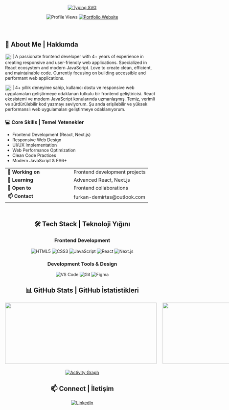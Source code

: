 <div align="center">
  
[![Typing SVG](https://readme-typing-svg.herokuapp.com?font=Montserrat&weight=600&size=35&duration=4000&pause=1000&color=3B88C3&background=FF000000&center=true&vCenter=true&random=false&width=700&lines=Hi+%F0%9F%91%8B+I'm+Furkan+Demirta%C5%9F;Frontend+Developer;Welcome+to+my+GitHub+Profile)](https://git.io/typing-svg)

<p align="center">
  <img src="https://komarev.com/ghpvc/?username=MrDemirtas&color=blueviolet&style=for-the-badge" alt="Profile Views" />
  <a href="https://mrdemirtas.com" target="_blank">
    <img src="https://img.shields.io/badge/Portfolio-mrdemirtas.com-blue?style=for-the-badge&logo=google-chrome&logoColor=white" alt="Portfolio Website" />
  </a>
</p>

</div>

<div style="display: flex; justify-content: space-between; align-items: center; margin: 40px 0">

<div style="flex: 1;">

## 🚀 About Me | Hakkımda

<img src="https://flagcdn.com/us.svg" alt="US Flag" width="20" style="vertical-align: middle;"> | A passionate frontend developer with 4+ years of experience in creating responsive and user-friendly web applications. Specialized in React ecosystem and modern JavaScript. Love to create clean, efficient, and maintainable code. Currently focusing on building accessible and performant web applications.

<img src="https://flagcdn.com/tr.svg" alt="TR Flag" width="20" style="vertical-align: middle;"> | 4+ yıllık deneyime sahip, kullanıcı dostu ve responsive web uygulamaları geliştirmeye odaklanan tutkulu bir frontend geliştiricisi. React ekosistemi ve modern JavaScript konularında uzmanlaşmış. Temiz, verimli ve sürdürülebilir kod yazmayı seviyorum. Şu anda erişilebilir ve yüksek performanslı web uygulamaları geliştirmeye odaklanıyorum.

### 💻 Core Skills | Temel Yetenekler
- Frontend Development (React, Next.js)
- Responsive Web Design
- UI/UX Implementation
- Web Performance Optimization
- Clean Code Practices
- Modern JavaScript & ES6+

<table>
  <tr>
    <td width="200"><b>🔭 Working on</b></td>
    <td>Frontend development projects</td>
  </tr>
  <tr>
    <td><b>🌱 Learning</b></td>
    <td>Advanced React, Next.js</td>
  </tr>
  <tr>
    <td><b>👯 Open to</b></td>
    <td>Frontend collaborations</td>
  </tr>
  <tr>
    <td><b>📫 Contact</b></td>
    <td>furkan-demirtas@outlook.com</td>
  </tr>
</table>

</div>

</div>

<div align="center">

## 🛠️ Tech Stack | Teknoloji Yığını

<div style="margin: 20px 0">

### Frontend Development
![HTML5](https://img.shields.io/badge/-HTML5-E34F26?style=for-the-badge&logo=html5&logoColor=white)
![CSS3](https://img.shields.io/badge/-CSS3-1572B6?style=for-the-badge&logo=css3&logoColor=white)
![JavaScript](https://img.shields.io/badge/-JavaScript-F7DF1E?style=for-the-badge&logo=javascript&logoColor=black)
![React](https://img.shields.io/badge/-React-61DAFB?style=for-the-badge&logo=react&logoColor=black)
![Next.js](https://img.shields.io/badge/-Next.js-000000?style=for-the-badge&logo=next.js&logoColor=white)

### Development Tools & Design
![VS Code](https://img.shields.io/badge/-VS%20Code-007ACC?style=for-the-badge&logo=visual-studio-code&logoColor=white)
![Git](https://img.shields.io/badge/-Git-F05032?style=for-the-badge&logo=git&logoColor=white)
![Figma](https://img.shields.io/badge/-Figma-F24E1E?style=for-the-badge&logo=figma&logoColor=white)

</div>

## 📊 GitHub Stats | GitHub İstatistikleri

<div style="display: grid; grid-template-columns: repeat(2, 1fr); gap: 20px; margin: 20px 0; place-items: center;">
  <img style="height: 200px; width: 495px; object-fit: cover;" src="https://github-readme-stats.vercel.app/api?username=MrDemirtas&show_icons=true&theme=tokyonight&hide_border=true&include_all_commits=true&count_private=true"/>
  <img style="height: 200px; width: 495px; object-fit: cover;" src="https://github-readme-streak-stats.herokuapp.com/?user=MrDemirtas&theme=tokyonight&hide_border=true"/>
</div>

[![Activity Graph](https://github-readme-activity-graph.vercel.app/graph?username=MrDemirtas&theme=tokyo-night)](https://github.com/ashutosh00710/github-readme-activity-graph)

## 📫 Connect | İletişim

[![LinkedIn](https://img.shields.io/badge/-LinkedIn-0077B5?style=for-the-badge&logo=linkedin&logoColor=white)](https://linkedin.com/in/mrdemirtas)

</div>